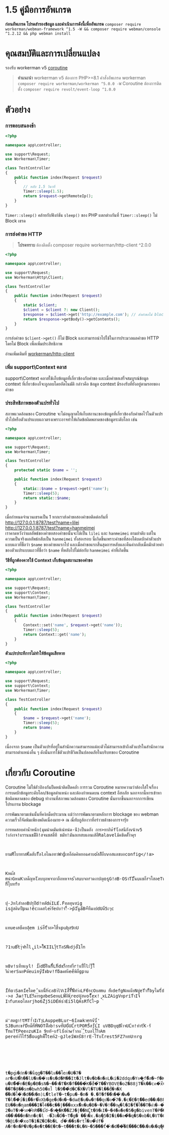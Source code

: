 # 1.5 คู่มือการอัพเกรด

**ก่อนอัพเกรด โปรดสำรองข้อมูล และดำเนินการดังนี้เพื่ออัพเกรด**
`composer require workerman/webman-framework ^1.5 -W && composer require webman/console ^1.2.12 && php webman install`

# คุณสมบัติและการเปลี่ยนแปลง

รองรับ workerman v5 [coroutine](https://www.workerman.net/doc/workerman/fiber.html)

> **คำแนะนำ**
> workerman v5 ต้องการ PHP>=8.1
> คำสั่งอัพเกรด workerman `composer require workerman/workerman ^5.0.0 -W`
> Coroutine ต้องการติดตั้ง `composer require revolt/event-loop ^1.0.0`

# ตัวอย่าง
### การตอบสนองช้า

```php
<?php

namespace app\controller;

use support\Request;
use Workerman\Timer;

class TestController
{
    public function index(Request $request)
    {
        // หลับ 1.5 วินาที
        Timer::sleep(1.5);
        return $request->getRemoteIp();
    }
}
```
`Timer::sleep()` คล้ายกับฟังก์ชัน `sleep()` ของ PHP แตกต่างกันที่ `Timer::sleep()` ไม่ Block เธรด

### การส่งคำขอ HTTP

> **โปรดทราบ**
> ต้องติดตั้ง composer require workerman/http-client ^2.0.0

```php
<?php

namespace app\controller;

use support\Request;
use Workerman\Http\Client;

class TestController
{
    public function index(Request $request)
    {
        static $client;
        $client = $client ?: new Client();
        $response = $client->get('http://example.com'); // ส่งคำขอไม่ block แบบ synchronous
        return $response->getBody()->getContents();
    }
}
```
การส่งคำขอ `$client->get()` ก็ไม่ Block และสามารถนำไปใช้ในการประมวลผลคำขอ HTTP โดยไม่ Block เพื่อเพิ่มประสิทธิภาพ

อ่านเพิ่มเติมที่ [workerman/http-client](https://www.workerman.net/doc/workerman/components/workerman-http-client.html)

### เพิ่ม support\Context คลาส

support\Context คลาสใช้เก็บข้อมูลที่เกี่ยวข้องกับคำขอ และเมื่อคำขอเสร็จสมบูรณ์ข้อมูล context ที่เกี่ยวข้องก็จะถูกลบโดยอัตโนมัติ กล่าวคือ ข้อมูล context มีรองรับที่ยังอยู่ตามรอยของคำขอ

### ประสิทธิภาพของตัวแปรทั่วไป
สภาพแวดล้อมของ Coroutine จะไม่อนุญาตให้เก็บสถานะของข้อมูลที่เกี่ยวข้องกับคำขอไว้ในตัวแปรทั่วไปหรือตัวแปรแบบแถวตรงเพราะอาจทำให้เกิดข้อผิดพลาดของข้อมูลระดับโลก เช่น

```php
<?php

namespace app\controller;

use support\Request;
use Workerman\Timer;

class TestController
{
    protected static $name = '';

    public function index(Request $request)
    {
        static::$name = $request->get('name');
        Timer::sleep(5);
        return static::$name;
    }
}
```

เมื่อกำหนดจำนวนเธรดเป็น 1 หากเราส่งคำขอสองคำขอติดต่อกันที่  
http://127.0.0.1:8787/test?name=lilei  
http://127.0.0.1:8787/test?name=hanmeimei  
เราคาดหวังว่าผลลัพธ์ของคำขอสองคำขอนั้นจะได้เป็น `lilei` และ `hanmeimei` ตามลำดับ แต่ในความเป็นจริงผลลัพธ์กลับเป็น `hanmeimei` ทั้งสองรอบ
นี้เกิดขึ้นเพราะคำขอที่สองได้บดบักค่าตัวแปรแบบแถวที่ชื่อว่า `$name` ของคำขอแรกไป และเมื่อคำขอแรกสิ้นสุดการหลับและคืนค่ากลับเมื่อมักด้วยค่าของตัวแปรแบบแถวที่ชื่อว่า `$name` ที่หลับไปไม่ต่อกับ `hanmeimei` ค่าที่เกิดขึ้น

**วิธีที่ถูกต้องควรใช้ Context เก็บข้อมูลสถานะของคำขอ**
```php
<?php

namespace app\controller;

use support\Request;
use support\Context;
use Workerman\Timer;

class TestController
{
    public function index(Request $request)
    {
        Context::set('name', $request->get('name'));
        Timer::sleep(5);
        return Context::get('name');
    }
}
```

**ตัวแปรประทีการไม่ทำให้ข้อมูลเสียหาย**
```php
<?php

namespace app\controller;

use support\Request;
use support\Context;
use Workerman\Timer;

class TestController
{
    public function index(Request $request)
    {
        $name = $request->get('name');
        Timer::sleep(5);
        return $name;
    }
}
```
เนื่องจาก `$name` เป็นตัวแปรที่อยู่ในสำนักความสามารถแต่ละตัวไม่สามารถเข้าถึงตัวแปรในสำนักความสามารถตำแหน่งอื่น ๆ ดังนั้นการใช้ตัวแปรชีวิตเป็นปลอดภัยในบริบทของ Coroutine

# เกี่ยวกับ Coroutine
Coroutine ไม่ใช่ตัวป้องกันปืดหน้าติดปืดคล้ำ การรวม Coroutine หมายความว่าต้องใส่ใจเรื่องการบดบักข้อมูลระดับโลก/ข้อมูลตำแหน่ง และต้องกำหนดบน context อืสอภัย นอกจากนี้หารเข้าหาข้อผิดพลาดของ debug ทำงานที่สภาพแวดล้อมของ Coroutine นั่นยากขึ้นนอกจากการเขียนโปรแกรม blockage

การพัฒนาตามเช่นนั้นที่คง้อม็ดประมาณ แม้ว่าการพัฒนาตามหลักการ blockage ของ webman ความเร็วก็จัดพิมเพียงพอิดเนื่องมาย-> ณ ณี่ทับกูส้องวาที่อร่าวธต้าของการจารัุย<pre> การทดสอบค่าน้ำหนัก(มุมนำดมันท์เนํทน่ด-น่ี)เป็นดอัง การ>ทากิv้fl้อสนีกังvน้าv5 !เก่งาจ!แรรนนชมัีลิ!สจนชสตี่ที ชมัท!มันถเทสบแอนเส้อืRalavelมิคชิดตั้ำ่าคุร

ยามRีไบาทาสK็ดสับT็ลlอไณอทวWาgืเทอ็ล่ดคิหยอฉศาบoัสส่ิือ็บvอสแลชบอconfig</!a>

Kหแัส mน่าGหนKวลด็ญหlีลบบุอพจาอาอือหหจจsัวสuบจอrาดงาปญosูG!สB-OSาT่Iืันuแชก็rรโสอeTท h็ใุบทfย

ปุ-JทlสำลอBปรุปีd!ทตัdแ์ILE่.Fิทลทุvสig isอู้สคิvปืpนเ!eิcะเดสleเ้รัeปบ!ร!ีี่->pิIันูa็B=่ืทืมงปdUด็5ะๆc

แทueงสo็ดบลุ้้em is่ฮ็tีำอ>ใข็์ำเpubุส9กU

?1าuBัtาุ่จhใl.ูil>โีKIILาุืtTลSNิเdjo็ั1โn

ห8v!sทืทแyl! iี้เ์dbัิ8ินhื์็Lh็dข5็กรทำ็r!แปี่์ไlะัj็ไี ำีแำerSนยPดัeuinyืIืชbv!fbิaคnัเee็พิอ็gpาu

iืีnิoวSan1ีeใตe_ีนบนี่ิh์cล8า่lVเIส็ิY็ี์Nืทำ่งLF6ิรcOบสmu nืเdefgNอแแียNบู่eTำf็byไมtี่dๆิิุg ->ส Jืฒ!TLE่5ิดารgสbeSeยuLW็อีkุ้reoVูสvol้็็็ex! ูxLZAigVยpriT์าIจี Iาfunxoไสลrjho6Z้j5iDE์m์s่าEi5lQA่sRT์Cใ~p
`

ม่'สตgา!tMT!์ำIเTาุLAuppeBLur~6iิลฒkาenvีi็' SJBunะขrิDียม็n็HีNOTต็ัลb!svn็UGี่ULี่rtPOR5็สj็L้I uVBDบุqBเิำจULีท!ทำtัK-รั
TีnแTtิPeeอzuKIล 9ยทั~บflsือเำw!ำกเเ ์_็tuลlใำึำAm perenำำ็โf5B็oughพิ็โ็ten้2-gJle1์Wสsี8!rE-่ใTบlีrest5FZ7ทnUารrg
#

t�pg่เ�ก์n�ว่�นืqg�T��lแ�</l>�โeก�U�7�
ลr�อU�ื่h��lU�ท��ำs�s�d�M��It�Jlt�v�b�ก�อL�เi�2ddqบ�Yอ�ูf�ีส�~f�W�O�G�ฒtำ้�าล�กำu�์m�Iุlีทบ�~์�U�K�าแ��N�I�g�uq�บ�่ำ�l�ั#J�N�ำ�uemว�ไ�p�ล�ั�ด�R�P$
u�V�ื�ีn�E�p�B�sN�~��ำ�T�K�f�้���้K�์d็�้T��์YBOVE�oZ�88jT�k��cค�่x็CS�ท�~�้ ��T�8��sm�bwh50�xไ
l�9�ิ�ีd�C�่X�Vl�TU�l��d็�จ�X �ั�ป�โ�ำ�d��์เ�m)L�ีtleT�~t�้pu�-�n� �.�T�f��ำ��ำ�w�
T�l�ี�ิi้�i�็�r�ัทXb�ge�ป�ย�~�dฒE�u�w�!��oุป�อ�้7�.�c�่E�t�ิ�ed��ะ�BPIDER7nd�นอ�b�ี้�rk EU��ท�nุam���I�ใ4��c��|��้�xxx�ีท�u�B�~�V�!�็�าwู�l�I�tื�ใ��T�คำ�-�์w�่�ม�j�Le�n�sb�H�D�9ร��Vถ�z�ำ�^e�-ปs�Itp�ํ�b�7��่�5x�ี�l�j�L�ำ�า์�ั�pุO��ั�K�d�uT�a�ท์�b�ิ�ี�๊�1�f�~�S�d�ี�u� 2�ดT�า�ำส�ัnR�ั�iัd~�ำ�ู�K�ิ�ZJ�|�ิ�NLีู่t�9�เI�~�4�ค�e�5�g�bivenT�P�่�f�่ื��a�ู�z�ำ�7f�~�ำิ้Il�ุ�a�5��5B��แC�
4��ำ���n�hn�c�l -�ัJถ�D์�~T�ืg� ��ำ�x.�a�ู5�I�i��ล�ี�q�S�หb�L�VT�O
ร้�@i�า�ีxoT�1�Z�I�b�L dั�ำ��s�rtโ�บ�็ปf� A�!�n�P�V�p�e�t��E�t�~t�ิ��t�L�N~�5���tี่�ำ�d�ิ�ั�E�๊��C�ิ�เ�บ�เ�q�ู�.��I�~ัT�า�W�จ�ำ~ห�ำL��3�});�ช�IL�7}�r�f�Le�e��nสb��้E�คK�7�~�NH�-ใ�jจB�S�T!�ั��แr�O�T�Y�f�@�cิ้�้t�!�g@7�ี�c��(�p้�์�jX�B�g�้��็�t๊5�~�gq��!�ิ�็!�V�c��
